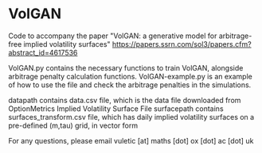 # VolGAN
Code to accompany the paper "VolGAN: a generative model for arbitrage-free implied volatility surfaces"
https://papers.ssrn.com/sol3/papers.cfm?abstract_id=4617536


VolGAN.py contains the necessary functions to train VolGAN, alongside arbitrage penalty calculation functions.
VolGAN-example.py is an example of how to use the file and check the arbitrage penalties in the simulations.

datapath contains data.csv file, which is the data file downloaded from OptionMetrics Implied Volatility Surface File
surfacepath contains surfaces_transform.csv file, which has daily implied volatility surfaces on a pre-defined (m,tau) grid, in vector form

For any questions, please email vuletic [at] maths [dot] ox [dot] ac [dot] uk
